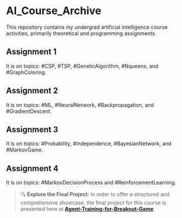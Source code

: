 # AI_Course_Archive
This repository contains my undergrad artificial intelligence course activities, primarily theoretical and programming assignments.

## Assignment 1
It is on topics: #CSP, #TSP, #GeneticAlgorithm, #Nqueens, and #GraphColoring.

## Assignment 2
It is on topics: #ML, #NeuralNetwork, #Backpropagation, and #GradientDescent.

## Assignment 3
It is on topics: #Probability, #Independence, #BayesianNetwork, and #MarkovGame.

## Assignment 4
It is on topics: #MarkovDecisionProcess and #ReinforcementLearning.

> 🔍 **Explore the Final Project:** In order to offer a structured and comprehensive showcase, the final project for this course is presented here at **[Agent-Training-for-Breakout-Game](https://github.com/MelvinMo/Agent-Training-for-Breakout-Game)**.

